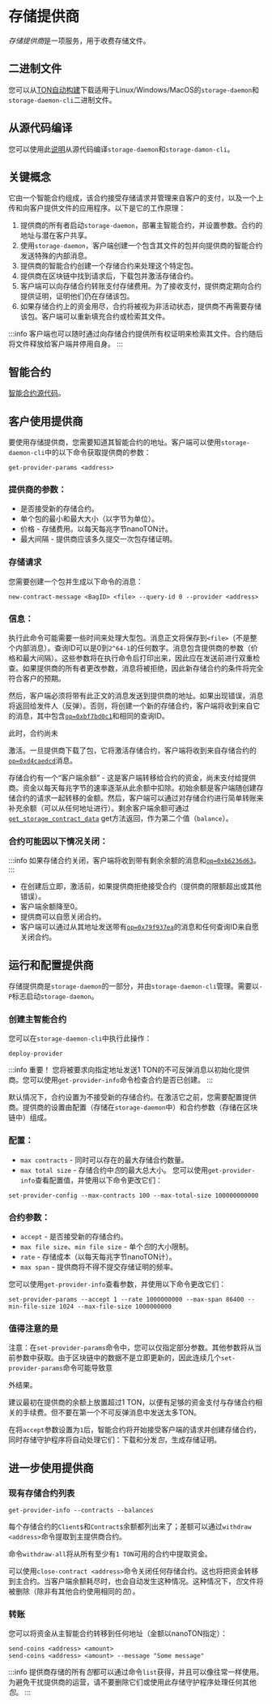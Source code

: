 # 存储提供商
*存储提供商*是一项服务，用于收费存储文件。

## 二进制文件

您可以从[TON自动构建](https://github.com/ton-blockchain/ton/releases/latest)下载适用于Linux/Windows/MacOS的`storage-daemon`和`storage-daemon-cli`二进制文件。

## 从源代码编译

您可以使用此[说明](/develop/howto/compile#storage-daemon)从源代码编译`storage-daemon`和`storage-damon-cli`。

## 关键概念
它由一个智能合约组成，该合约接受存储请求并管理来自客户的支付，以及一个上传和向客户提供文件的应用程序。以下是它的工作原理：

1. 提供商的所有者启动`storage-daemon`，部署主智能合约，并设置参数。合约的地址与潜在客户共享。
2. 使用`storage-daemon`，客户端创建一个包含其文件的包并向提供商的智能合约发送特殊的内部消息。
3. 提供商的智能合约创建一个存储合约来处理这个特定包。
4. 提供商在区块链中找到请求后，下载包并激活存储合约。
5. 客户端可以向存储合约转账支付存储费用。为了接收支付，提供商定期向合约提供证明，证明他们仍在存储该包。
6. 如果存储合约上的资金用尽，合约将被视为非活动状态，提供商不再需要存储该包。客户端可以重新填充合约或检索其文件。

:::info
客户端也可以随时通过向存储合约提供所有权证明来检索其文件。合约随后将文件释放给客户端并停用自身。
:::

## 智能合约

[智能合约源代码](https://github.com/ton-blockchain/ton/tree/master/storage/storage-daemon/smartcont)。

## 客户使用提供商
要使用存储提供商，您需要知道其智能合约的地址。客户端可以使用`storage-daemon-cli`中的以下命令获取提供商的参数：
```
get-provider-params <address>
```

### 提供商的参数：

* 是否接受新的存储合约。
* 单个包的最小和最大大小（以字节为单位）。
* 价格 - 存储费用。以每天每兆字节nanoTON计。
* 最大间隔 - 提供商应该多久提交一次包存储证明。

### 存储请求

您需要创建一个包并生成以下命令的消息：

```
new-contract-message <BagID> <file> --query-id 0 --provider <address>
```

### 信息：

执行此命令可能需要一些时间来处理大型包。消息正文将保存到`<file>`（不是整个内部消息）。查询ID可以是0到`2^64-1`的任何数字。消息包含提供商的参数（价格和最大间隔）。这些参数将在执行命令后打印出来，因此应在发送前进行双重检查。如果提供商的所有者更改参数，消息将被拒绝，因此新存储合约的条件将完全符合客户的预期。

然后，客户端必须将带有此正文的消息发送到提供商的地址。如果出现错误，消息将返回给发件人（反弹）。否则，将创建一个新的存储合约，客户端将收到来自它的消息，其中包含[`op=0xbf7bd0c1`](https://github.com/ton-blockchain/ton/tree/testnet/storage/storage-daemon/smartcont/constants.fc#L3)和相同的查询ID。

此时，合约尚未

激活。一旦提供商下载了包，它将激活存储合约，客户端将收到来自存储合约的[`op=0xd4caedcd`](https://github.com/SpyCheese/ton/blob/tonstorage/storage/storage-daemon/smartcont/constants.fc#L4)消息。

存储合约有一个“客户端余额” - 这是客户端转移给合约的资金，尚未支付给提供商。资金以每天每兆字节的速率逐渐从此余额中扣除。初始余额是客户端随创建存储合约的请求一起转移的金额。然后，客户端可以通过对存储合约进行简单转账来补充余额（可以从任何地址进行）。剩余客户端余额可通过[`get_storage_contract_data`](https://github.com/ton-blockchain/ton/tree/testnet/storage/storage-daemon/smartcont/storage-contract.fc#L222) get方法返回，作为第二个值（`balance`）。

### 合约可能因以下情况关闭：

:::info
如果存储合约关闭，客户端将收到带有剩余余额的消息和[`op=0xb6236d63`](https://github.com/ton-blockchain/ton/tree/testnet/storage/storage-daemon/smartcont/constants.fc#L6)。
:::

* 在创建后立即，激活前，如果提供商拒绝接受合约（提供商的限额超出或其他错误）。
* 客户端余额降至0。
* 提供商可以自愿关闭合约。
* 客户端可以通过从其地址发送带有[`op=0x79f937ea`](https://github.com/ton-blockchain/ton/tree/testnet/storage/storage-daemon/smartcont/constants.fc#L2)的消息和任何查询ID来自愿关闭合约。

## 运行和配置提供商
存储提供商是`storage-daemon`的一部分，并由`storage-daemon-cli`管理。需要以`-P`标志启动`storage-daemon`。

### 创建主智能合约

您可以在`storage-daemon-cli`中执行此操作：
```
deploy-provider
```

:::info 重要！
您将被要求向指定地址发送1 TON的不可反弹消息以初始化提供商。您可以使用`get-provider-info`命令检查合约是否已创建。
:::

默认情况下，合约设置为不接受新的存储合约。在激活它之前，您需要配置提供商。提供商的设置由配置（存储在`storage-daemon`中）和合约参数（存储在区块链中）组成。

### 配置：
* `max contracts` - 同时可以存在的最大存储合约数量。
* `max total size` - 存储合约中*包*的最大总大小。
您可以使用`get-provider-info`查看配置值，并使用以下命令更改它们：
```
set-provider-config --max-contracts 100 --max-total-size 100000000000
```

### 合约参数：
* `accept` - 是否接受新的存储合约。
* `max file size`、`min file size` - 单个*包*的大小限制。
* `rate` - 存储成本（以每天每兆字节nanoTON计）。
* `max span` - 提供商将不得不提交存储证明的频率。

您可以使用`get-provider-info`查看参数，并使用以下命令更改它们：
```
set-provider-params --accept 1 --rate 1000000000 --max-span 86400 --min-file-size 1024 --max-file-size 1000000000
```

### 值得注意的是

注意：在`set-provider-params`命令中，您可以仅指定部分参数。其他参数将从当前参数中获取。由于区块链中的数据不是立即更新的，因此连续几个`set-provider-params`命令可能导致意

外结果。

建议最初在提供商的余额上放置超过1 TON，以便有足够的资金支付与存储合约相关的手续费。但不要在第一个不可反弹消息中发送太多TON。

在将`accept`参数设置为`1`后，智能合约将开始接受客户端的请求并创建存储合约，同时存储守护程序将自动处理它们：下载和分发*包*，生成存储证明。

## 进一步使用提供商

### 现有存储合约列表

```
get-provider-info --contracts --balances
```
每个存储合约的`Client$`和`Contract$`余额都列出来了；差额可以通过`withdraw <address>`命令提取到主提供商合约。

命令`withdraw-all`将从所有至少有`1 TON`可用的合约中提取资金。

可以使用`close-contract <address>`命令关闭任何存储合约。这也将把资金转移到主合约。当客户端余额耗尽时，也会自动发生这种情况。这种情况下，*包*文件将被删除（除非有其他合约使用相同的*包*）。

### 转账

您可以将资金从主智能合约转移到任何地址（金额以nanoTON指定）：
```
send-coins <address> <amount>
send-coins <address> <amount> --message "Some message"
```

:::info
提供商存储的所有*包*都可以通过命令`list`获得，并且可以像往常一样使用。为避免干扰提供商的运营，请不要删除它们或使用此存储守护程序处理任何其他*包*。
:::

